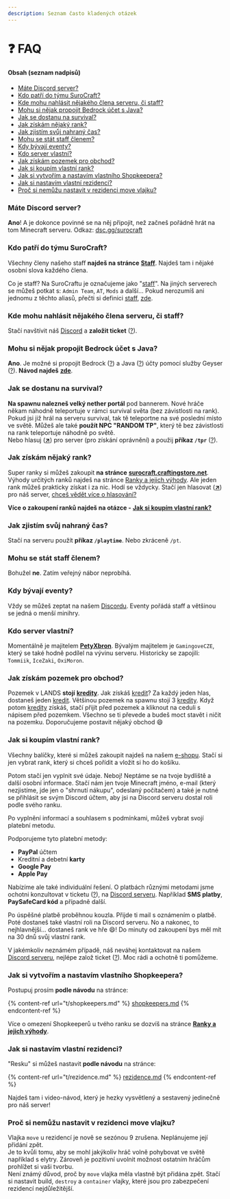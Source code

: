 ```yaml
---
description: Seznam často kladených otázek
---
```


# ❓ FAQ

#### Obsah (seznam nadpisů)

* [Máte Discord server?](faq.md#mate-discord-server)
* [Kdo patří do týmu SuroCraft?](faq.md#kdo-patri-do-tymu-surocraft)
* [Kde mohu nahlásit nějakého člena serveru, či staff?](faq.md#kde-mohu-nahlasit-nejakeho-clena-serveru-ci-staff)
* [Mohu si nějak propojit Bedrock účet s Java?](faq.md#mohu-si-nejak-propojit-bedrock-ucet-s-java)
* [Jak se dostanu na survival?](faq.md#jak-se-dostanu-na-survival)
* [Jak získám nějaký rank?](faq.md#jak-ziskam-nejaky-rank)
* [Jak zjistím svůj nahraný čas?](faq.md#jak-zjistim-svuj-nahrany-cas)
* [Mohu se stát staff členem?](faq.md#mohu-se-stat-staff-clenem)
* [Kdy bývají eventy?](faq.md#kdy-byvaji-eventy)
* [Kdo server vlastní?](faq.md#kdo-server-vlastni)
* [Jak získám pozemek pro obchod?](faq.md#jak-ziskam-pozemek-pro-obchod)
* [Jak si koupím vlastní rank?](faq.md#jak-si-koupim-vlastni-rank)
* [Jak si vytvořím a nastavím vlastního Shopkeepera?](faq.md#jak-si-vytvorim-a-nastavim-vlastniho-shopkeepera)
* [Jak si nastavím vlastní rezidenci?](faq.md#jak-si-nastavim-vlastni-rezidenci)
* [Proč si nemůžu nastavit v rezidenci move vlajku?](faq.md#proc-si-nemuzu-nastavit-v-rezidenci-move-vlajku)

### Máte Discord server?

**Ano**! A je dokonce povinné se na něj připojit, než začneš pořádně hrát na tom Minecraft serveru. Odkaz: [dsc.gg/surocraft](https://dsc.gg/surocraft)

### Kdo patří do týmu SuroCraft?

Všechny členy našeho staff **najdeš na stránce** [**Staff**](server/staff.md#clenove-staff). Najdeš tam i nějaké osobní slova každého člena.

Co je staff? Na SuroCraftu je označujeme jako "[staff](server/staff.md)". Na jiných serverech se můžeš potkat s: `Admin Team`, `AT`, `Mods` a další... Pokud nerozumíš ani jednomu z těchto aliasů, přečti si definici [staff](server/staff.md), [zde](server/staff.md#k-cemu-existuje-staff-serveru).

### Kde mohu nahlásit nějakého člena serveru, či staff?

Stačí navštívit náš [Discord](server/odkazy.md#discord-server) a **založit ticket** ([?](t/uzitecne.md#ticket)).

### Mohu si nějak propojit Bedrock účet s Java?

**Ano**. Je možné si propojit Bedrock ([?](server/slovnicek.md#edition)) a Java ([?](server/slovnicek.md#edition)) účty pomocí služby Geyser ([?](server/slovnicek.md#geyser)). **Návod najdeš** [**zde**](t/linkaccount.md).

### Jak se dostanu na survival?

**Na spawnu nalezneš velký nether portál** pod bannerem. Nové hráče někam náhodně teleportuje v rámci survival světa (bez závistlosti na rank). Pokud jsi již hrál na serveru survival, tak tě teleportne na své poslední místo ve světě. Můžeš ale také **použít NPC "RANDOM TP"**, který tě bez závistlosti na rank teleportuje náhodně po světě.\
Nebo hlasuj ([**↗**](https://minecraftpocket-servers.com/server/113005/vote/)) pro server (pro získání oprávnění) a použij **příkaz `/tpr`** ([?](t/uzitecne.md#tp)).

### Jak získám nějaký rank?

Super ranky si můžeš zakoupit **na stránce** [**surocraft.craftingstore.net**](https://surocraft.craftingstore.net/category/275918). Výhody určitých ranků najdeš na stránce [Ranky a jejich výhody](ranky/seznam.md). Ale jeden rank můžeš prakticky získat i za nic. Hodí se vždycky. Stačí jen hlasovat ([**↗**](https://minecraftpocket-servers.com/server/113005/vote/)) pro náš server, [chceš vědět více o hlasování?](./#vote)

**Více o zakoupení ranků najdeš na otázce -** [**Jak si koupím vlastní rank?**](faq.md#jak-si-zaplatim-vlastni-rank)

### Jak zjistím svůj nahraný čas?

Stačí na serveru použít **příkaz `/playtime`**. Nebo zkráceně `/pt`.

### Mohu se stát staff členem?

Bohužel **ne**. Zatím veřejný nábor neprobíhá.

### Kdy bývají eventy?

Vždy se můžeš zeptat na našem [Discordu](server/odkazy.md#discord-server). Eventy pořádá staff a většinou se jedná o menší minihry.

### Kdo server vlastní?

Momentálně je majitelem [**PetyXbron**](server/staff.md#petyxbron). Bývalým majitelem je `GamingoveCZE`, který se také hodně podílel na vývinu serveru. Historicky se zapojili: `Tommiik`, `IceZaki`, `OxiMoron`.

### Jak získám pozemek pro obchod?

Pozemek v LANDS **stojí** [**kredity**](server/slovnicek.md#kredity). Jak získáš [kredit](server/slovnicek.md#kredity)? Za každý jeden hlas, dostaneš jeden [kredit](server/slovnicek.md#kredity). Většinou pozemek na spawnu stojí 3 [kredity](server/slovnicek.md#kredity). Když potom [kredity](server/slovnicek.md#kredity) získáš, stačí přijít před pozemek a kliknout na ceduli s nápisem před pozemkem. Všechno se ti převede a budeš moct stavět i ničit na pozemku. Doporučujeme postavit nějaký obchod :smile:

### Jak si koupím vlastní rank?

Všechny balíčky, které si můžeš zakoupit najdeš na našem [e-shopu](https://surocraft.craftingstore.net/category/275918). Stačí si jen vybrat rank, který si chceš pořídit a vložit si ho do košíku.

Potom stačí jen vyplnit své údaje. Neboj! Neptáme se na tvoje bydliště a další osobní informace. Stačí nám jen tvoje Minecraft jméno, e-mail (který nezjistíme, jde jen o "shrnutí nákupu", odeslaný počítačem) a také je nutné se přihlásit se svým Discord účtem, aby jsi na Discord serveru dostal roli podle svého ranku.

Po vyplnění informací a souhlasem s podmínkami, můžeš vybrat svojí platební metodu.

Podporujeme tyto platební metody:

* **PayPal** účtem
* Kreditní a debetní **karty**
* **Google Pay**
* **Apple Pay**

Nabízíme ale také individuální řešení. O platbách různými metodami jsme ochotni konzultovat v ticketu ([?](t/uzitecne.md#ticket)), na [Discord serveru](server/slovnicek.md#discord-server). Například **SMS platby**, **PaySafeCard kód** a případně další.

Po úspěšné platbě proběhnou kouzla. Přijde ti mail s oznámením o platbě. Poté dostaneš také vlastní roli na Discord serveru. No a nakonec, to nejhlavnější... dostaneš rank ve hře :smile:! Do minuty od zakoupení bys měl mít na 30 dnů svůj vlastní rank.

V jakémkoliv neznámém případě, náš neváhej kontaktovat na našem [Discord serveru](server/slovnicek.md#discord-server), nejlépe založ ticket ([?](t/uzitecne.md#ticket)). Moc rádi a ochotně ti pomůžeme.

### Jak si vytvořím a nastavím vlastního Shopkeepera?

Postupuj prosím **podle návodu** na stránce:

{% content-ref url="t/shopkeepers.md" %}
[shopkeepers.md](t/shopkeepers.md)
{% endcontent-ref %}

Více o omezení Shopkeeperů u tvého ranku se dozvíš na stránce [**Ranky a jejich výhody**](ranky/seznam.md).

### Jak si nastavím vlastní rezidenci?

"Resku" si můžeš nastavit **podle návodu** na stránce:

{% content-ref url="t/rezidence.md" %}
[rezidence.md](t/rezidence.md)
{% endcontent-ref %}

Najdeš tam i video-návod, který je hezky vysvětlený a sestavený jedinečně pro náš server!

### Proč si nemůžu nastavit v rezidenci move vlajku?

Vlajka `move` u rezidencí je nově se sezónou 9 zrušena. Neplánujeme její přidání zpět.\
Je to kvůli tomu, aby se mohl jakýkoliv hráč volně pohybovat ve světě například s elytry. Zároveň je pozitivní uvolnit možnost ostatním hráčům prohlížet si vaši tvorbu.\
Není známý důvod, proč by `move` vlajka měla vlastně být přidána zpět. Stačí si nastavit build, `destroy` a `container` vlajky, které jsou pro zabezpečení rezidencí nejdůležitější.
